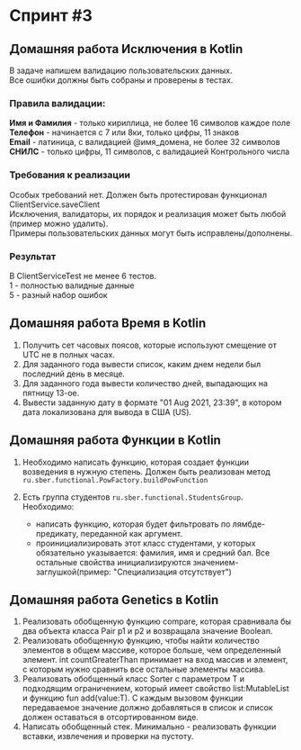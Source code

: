 # Спринт #3

## Домашняя работа Исключения в Kotlin
В задаче напишем валидацию пользовательских данных. <br>
Все ошибки должны быть собраны и проверены в тестах. <br>

### Правила валидации:
**Имя и Фамилия** - только кириллица, не более 16 символов каждое поле <br>
**Телефон** - начинается с 7 или 8ки, только цифры, 11 знаков <br>
**Email** - латиница, с валидацией @имя_домена, не более 32 символов <br>
**СНИЛС** - только цифры, 11 символов, с валидацией Контрольного числа <br>

### Требования к реализации
Особых требований нет. Должен быть протестирован функционал ClientService.saveClient <br/>
Исключения, валидаторы, их порядок и реализация может быть любой (пример можно удалить).<br/>
Примеры пользовательских данных могут быть исправлены/дополнены.<br/>

### Результат
В ClientServiceTest не менее 6 тестов. <br/>
1 - полностью валидные данные <br/>
5 - разный набор ошибок <br/>

## Домашняя работа Время в Kotlin
1) Получить сет часовых поясов, которые используют смещение от UTC не в полных часах.
2) Для заданного года вывести список, каким днем недели был последний день в месяце.
3) Для заданного года вывести количество дней, выпадающих на пятницу 13-ое.
4) Вывести заданную дату в формате "01 Aug 2021, 23:39", в котором дата локализована для вывода в США (US).

## Домашняя работа Функции в Kotlin

1) Необходимо написать функцию, которая создает функции возведения в нужную степень.
   Должен быть реализован метод `ru.sber.functional.PowFactory.buildPowFunction`

2) Есть группа студентов `ru.sber.functional.StudentsGroup`.
   Необходимо:
    * написать функцию, которая будет фильтровать по лямбде-предикату, переданной как аргумент.
    * проинициализировать этот класс студентами, у которых обязательно указывается: фамилия, имя и средний бал.
      Все остальные свойства инициализируются значением-заглушкой(пример: "Специализация отсутствует")


## Домашняя работа Genetics в Kotlin

1) Реализовать обобщенную функцию compare, которая сравнивала бы два объекта класса Pair p1 и p2 и возвращала значение Boolean.
2) Реализовать обобщенную функцию, чтобы найти количество элементов в общем массиве, которое больше, чем определенный элемент.
   int countGreaterThan принимает на вход массив и элемент, с которым нужно сравнить все остальные элементы массива.
3) Реализовать обобщенный класс Sorter с параметром Т и подходящим ограничением, который имеет свойство list:MutableList<T> и функцию fun add(value:T).
   С каждым вызовом функции передаваемое значение должно добавляться в список и список должен оставаться в отсортированном виде.
4) Написать обобщенный стек. Минимально - реализовать функции вставки, извлечения и проверки на пустоту.

